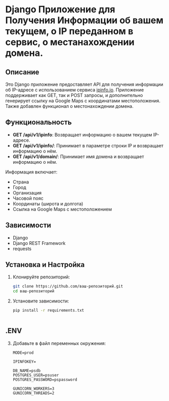 # Django Приложение для Получения Информации об вашем текущем, о IP переданном в сервис, о местанахождении домена.

## Описание
Это Django приложение предоставляет API для получения информации об IP-адресе с использованием сервиса [ipinfo.io](https://ipinfo.io). Приложение поддерживает как GET, так и POST запросы, и дополнительно генерирует ссылку на Google Maps с координатами местоположения.
Также добавлен функционал о местонахождении домена.
## Функциональность

- **GET  /api/v1/ipinfo**: Возвращает информацию о вашем текущем IP-адресе.
- **GET /api/v1/ipinfo/<ip>**: Принимает в параметре строки IP и возвращает информацию о нём.
- **GET  /api/v1/domain/<domain>**: Принимает имя домена и возвращает информацию о нём.

Информация включает:
- Страна
- Город
- Организация
- Часовой пояс
- Координаты (широта и долгота)
- Ссылка на Google Maps с местоположением

## Зависимости

- Django
- Django REST Framework
- requests

## Установка и Настройка

1. Клонируйте репозиторий:

    ```bash
    git clone https://github.com/ваш-репозиторий.git
    cd ваш-репозиторий
    ```

2. Установите зависимости:

    ```bash
    pip install -r requirements.txt
    ```

    ```
## .ENV

3. Добавьте  в файл переменных окружения:

    ```
   MODE=prod

   IPINFOKEY=

   DB_NAME=psdb
   POSTGRES_USER=psuser
   POSTGRES_PASSWORD=pspassword

   GUNICORN_WORKERS=3
   GUNICORN_THREADS=2
    ```

